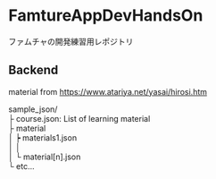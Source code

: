 # FamtureAppDevHandsOn
ファムチャの開発練習用レポジトリ

## Backend
material from https://www.atariya.net/yasai/hirosi.htm  

sample_json/  
    ├ course.json: List of learning material  
    ├ material  
    │   ┝ materials1.json  
    │   │  
	│   └ material[n].json  
    └ etc...  
